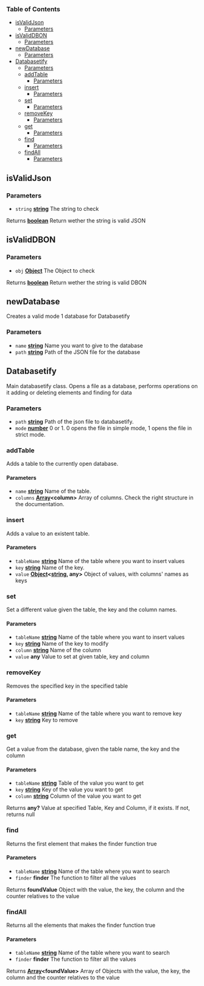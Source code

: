 <!-- Generated by documentation.js. Update this documentation by updating the source code. -->

### Table of Contents

-   [isValidJson][1]
    -   [Parameters][2]
-   [isValidDBON][3]
    -   [Parameters][4]
-   [newDatabase][5]
    -   [Parameters][6]
-   [Databasetify][7]
    -   [Parameters][8]
    -   [addTable][9]
        -   [Parameters][10]
    -   [insert][11]
        -   [Parameters][12]
    -   [set][13]
        -   [Parameters][14]
    -   [removeKey][15]
        -   [Parameters][16]
    -   [get][17]
        -   [Parameters][18]
    -   [find][19]
        -   [Parameters][20]
    -   [findAll][21]
        -   [Parameters][22]

## isValidJson

### Parameters

-   `string` **[string][23]** The string to check

Returns **[boolean][24]** Return wether the string is valid JSON

## isValidDBON

### Parameters

-   `obj` **[Object][25]** The Object to check

Returns **[boolean][24]** Return wether the string is valid DBON

## newDatabase

Creates a valid mode 1 database for Databasetify

### Parameters

-   `name` **[string][23]** Name you want to give to the database
-   `path` **[string][23]** Path of the JSON file for the database

## Databasetify

Main databasetify class.
Opens a file as a database,
performs operations on it adding or deleting elements
and finding for data

### Parameters

-   `path` **[string][23]** Path of the json file to databasetify.
-   `mode` **[number][26]** 0 or 1. 0 opens the file in simple mode,
                           1 opens the file in strict mode.

### addTable

Adds a table to the currently open database.

#### Parameters

-   `name` **[string][23]** Name of the table.
-   `columns` **[Array][27]&lt;column>** Array of columns.
                             Check the right structure in the documentation.

### insert

Adds a value to an existent table.

#### Parameters

-   `tableName` **[string][23]** Name of the table where you want
                                to insert values
-   `key` **[string][23]** Name of the key.
-   `value` **[Object][25]&lt;[string][23], any>** Object of values,
                                          with columns' names as keys

### set

Set a different value given the table, the key and the column names.

#### Parameters

-   `tableName` **[string][23]** Name of the table where you
                                want to insert values
-   `key` **[string][23]** Name of the key to modify
-   `column` **[string][23]** Name of the column
-   `value` **any** Value to set at given table, key and column

### removeKey

Removes the specified key in the specified table

#### Parameters

-   `tableName` **[string][23]** Name of the table where you
                                want to remove key
-   `key` **[string][23]** Key to remove

### get

Get a value from the database, given the table name, the key and the column

#### Parameters

-   `tableName` **[string][23]** Table of the value you want to get
-   `key` **[string][23]** Key of the value you want to get
-   `column` **[string][23]** Column of the value you want to get

Returns **any?** Value at specified Table, Key and Column, if it exists.
                 If not, returns null

### find

Returns the first element that makes the finder function true

#### Parameters

-   `tableName` **[string][23]** Name of the table where you want to search
-   `finder` **finder** The function to filter all the values

Returns **foundValue** Object with the value, the key, the column
                     and the counter relatives to the value

### findAll

Returns all the elements that makes the finder function true

#### Parameters

-   `tableName` **[string][23]** Name of the table where you want to search
-   `finder` **finder** The function to filter all the values

Returns **[Array][27]&lt;foundValue>** Array of Objects with the value, the key, the
                            column and the counter relatives to the value

[1]: #isvalidjson

[2]: #parameters

[3]: #isvaliddbon

[4]: #parameters-1

[5]: #newdatabase

[6]: #parameters-2

[7]: #databasetify

[8]: #parameters-3

[9]: #addtable

[10]: #parameters-4

[11]: #insert

[12]: #parameters-5

[13]: #set

[14]: #parameters-6

[15]: #removekey

[16]: #parameters-7

[17]: #get

[18]: #parameters-8

[19]: #find

[20]: #parameters-9

[21]: #findall

[22]: #parameters-10

[23]: https://developer.mozilla.org/docs/Web/JavaScript/Reference/Global_Objects/String

[24]: https://developer.mozilla.org/docs/Web/JavaScript/Reference/Global_Objects/Boolean

[25]: https://developer.mozilla.org/docs/Web/JavaScript/Reference/Global_Objects/Object

[26]: https://developer.mozilla.org/docs/Web/JavaScript/Reference/Global_Objects/Number

[27]: https://developer.mozilla.org/docs/Web/JavaScript/Reference/Global_Objects/Array
